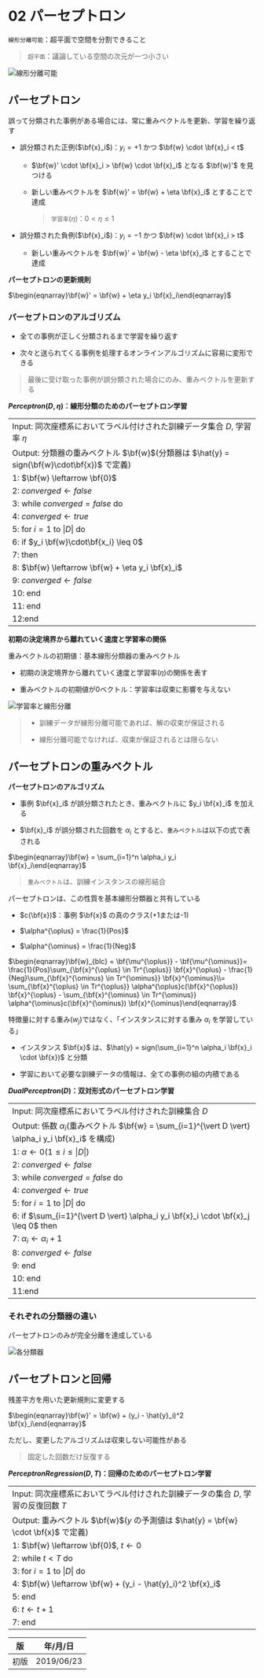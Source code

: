 02 パーセプトロン
===============

`線形分離可能`：超平面で空間を分割できること

> `超平面`：議論している空間の次元が一つ小さい

![線形分離可能](./images/02_パーセプトロン/線形分離可能.png)



## パーセプトロン

誤って分類された事例がある場合には、常に重みベクトルを更新、学習を繰り返す

* 誤分類された正例($`\bf{x}_i`$)：$`y_i = +1`$ かつ $`\bf{w} \cdot \bf{x}_i < t`$

  * $`\bf{w}' \cdot \bf{x}_i > \bf{w} \cdot \bf{x}_i`$ となる $`\bf{w}'`$ を見つける

  * 新しい重みベクトルを $`\bf{w}' = \bf{w} + \eta \bf{x}_i`$ とすることで達成

    > `学習率`($`\eta`$)：$`0 < \eta \leq 1`$

* 誤分類された負例($`\bf{x}_i`$)：$`y_i = -1`$ かつ $`\bf{w} \cdot \bf{x}_i > t`$

  * 新しい重みベクトルを $`\bf{w}' = \bf{w} - \eta \bf{x}_i`$ とすることで達成

**パーセプトロンの更新規則**

$`\begin{eqnarray}\bf{w}' = \bf{w} + \eta y_i \bf{x}_i\end{eqnarray}`$



### パーセプトロンのアルゴリズム

* 全ての事例が正しく分類されるまで学習を繰り返す

* 次々と送られてくる事例を処理するオンラインアルゴリズムに容易に変形できる

> 最後に受け取った事例が誤分類された場合にのみ、重みベクトルを更新する

**$`Perceptron(D, \eta)`$：線形分類のためのパーセプトロン学習**

|                                                                                                |
| ---------------------------------------------------------------------------------------------- |
| Input: 同次座標系においてラベル付けされた訓練データ集合 $`D`$, 学習率 $`\eta`$                 |
| Output: 分類器の重みベクトル $`\bf{w}`$(分類器は $`\hat{y} = sign(\bf{w}\cdot\bf{x})`$ で定義) |
| 1: $`\bf{w} \leftarrow \bf{0}`$                                                                |
| 2: $`converged \leftarrow false`$                                                              |
| 3: while $`converged = false`$ do                                                              |
| 4:   $`converged \leftarrow true`$                                                             |
| 5:   for $`i = 1`$ to $`\vert D \vert`$ do                                                     |
| 6:     if $`y_i \bf{w}\cdot\bf{x_i} \leq 0`$                                                   |
| 7:     then                                                                                    |
| 8:       $`\bf{w} \leftarrow \bf{w} + \eta y_i \bf{x}_i`$                                      |
| 9:       $`converged \leftarrow false`$                                                        |
| 10:    end                                                                                     |
| 11:  end                                                                                       |
| 12:end                                                                                         |

**初期の決定境界から離れていく速度と学習率の関係**

重みベクトルの初期値：基本線形分類器の重みベクトル

* 初期の決定境界から離れていく速度と学習率($`\eta`$)の関係を表す

* 重みベクトルの初期値が0ベクトル：学習率は収束に影響を与えない

![学習率と線形分離](./images/02_パーセプトロン/学習率と線形分離.png)

> * 訓練データが線形分離可能であれば、解の収束が保証される
>
> * 線形分離可能でなければ、収束が保証されるとは限らない



## パーセプトロンの重みベクトル

**パーセプトロンのアルゴリズム**

* 事例 $`\bf{x}_i`$ が誤分類されたとき、重みベクトルに $`y_i \bf{x}_i`$ を加える

* $`\bf{x}_i`$ が誤分類された回数を $`\alpha_i`$ とすると、`重みベクトル`は以下の式で表される

$`\begin{eqnarray}\bf{w} = \sum_{i=1}^n \alpha_i y_i \bf{x}_i\end{eqnarray}`$

> `重みベクトル`は、訓練インスタンスの線形結合

パーセプトロンは、この性質を基本線形分類器と共有している

* $`c(\bf{x})`$：事例 $`\bf{x}`$ の真のクラス(+1または-1)

* $`\alpha^{\oplus} = \frac{1}{Pos}`$

* $`\alpha^{\ominus} = \frac{1}{Neg}`$

$`\begin{eqnarray}\bf{w}_{blc} = \bf{\mu^{\oplus}} - \bf{\mu^{\ominus}}= \frac{1}{Pos}\sum_{\bf{x}^{\oplus} \in Tr^{\oplus}} \bf{x}^{\oplus} - \frac{1}{Neg}\sum_{\bf{x}^{\ominus} \in Tr^{\ominus}} \bf{x}^{\ominus}\\= \sum_{\bf{x}^{\oplus} \in Tr^{\oplus}} \alpha^{\oplus}c(\bf{x}^{\oplus}) \bf{x}^{\oplus} - \sum_{\bf{x}^{\ominus} \in Tr^{\ominus}} \alpha^{\ominus}c(\bf{x}^{\ominus}) \bf{x}^{\ominus}\end{eqnarray}`$

特徴量に対する重み($`w_j`$)ではなく、「インスタンスに対する重み $`\alpha_i`$ を学習している」

* インスタンス $`\bf{x}`$ は、$`\hat{y} = sign(\sum_{i=1}^n \alpha_i \bf{x}_i \cdot \bf{x})`$ と分類

* 学習において必要な訓練データの情報は、全ての事例の組の内積である

**$`DualPerceptron(D)`$：双対形式のパーセプトロン学習**

|                                                                                                              |
| ------------------------------------------------------------------------------------------------------------ |
| Input: 同次座標系においてラベル付けされた訓練集合 $`D`$                                                      |
| Output: 係数 $`\alpha_i`$(重みベクトル $`\bf{w} = \sum_{i=1}^{\vert D \vert} \alpha_i y_i \bf{x}_i`$ を構成) |
| 1: $`\alpha \leftarrow 0 (1 \leq i \leq \vert D \vert)`$                                                     |
| 2: $`converged \leftarrow false`$                                                                            |
| 3: while $`converged = false`$ do                                                                            |
| 4:   $`converged \leftarrow true`$                                                                           |
| 5:   for $`i = 1`$ to $`\vert D \vert`$ do                                                                   |
| 6:     if $`\sum_{i=1}^{\vert D \vert} \alpha_i y_i \bf{x}_i \cdot \bf{x}_j \leq 0`$ then                    |
| 7:       $`\alpha_i \leftarrow \alpha_i + 1`$                                                                |
| 8:       $`converged \leftarrow false`$                                                                      |
| 9:     end                                                                                                   |
| 10:   end                                                                                                    |
| 11:end                                                                                                       |



### それぞれの分類器の違い

パーセプトロンのみが完全分離を達成している

![各分類器](./images/02_パーセプトロン/各分類器.png)



## パーセプトロンと回帰

残差平方を用いた更新規則に変更する

$`\begin{eqnarray}\bf{w}' = \bf{w} + (y_i - \hat{y}_i)^2 \bf{x}_i\end{eqnarray}`$

ただし、変更したアルゴリズムは収束しない可能性がある

> 固定した回数だけ反復する

**$`PerceptronRegression(D,T)`$：回帰のためのパーセプトロン学習**

|                                                                                            |
| ------------------------------------------------------------------------------------------ |
| Input: 同次座標系においてラベル付けされた訓練データの集合 $`D`$, 学習の反復回数 $`T`$      |
| Output: 重みベクトル $`\bf{w}`$($`y`$ の予測値は $`\hat{y} = \bf{w} \cdot \bf{x}`$ で定義) |
| 1: $`\bf{w} \leftarrow \bf{0}`$, $`t \leftarrow 0`$                                        |
| 2: while $`t < T`$ do                                                                      |
| 3:   for $`i = 1`$ to $`\vert D \vert`$ do                                                 |
| 4:     $`\bf{w} \leftarrow \bf{w} + (y_i - \hat{y}_i)^2 \bf{x}_i`$                         |
| 5:   end                                                                                   |
| 6:   $`t \leftarrow t + 1`$                                                                |
| 7: end                                                                                     |



| 版   | 年/月/日   |
| ---- | ---------- |
| 初版 | 2019/06/23 |
